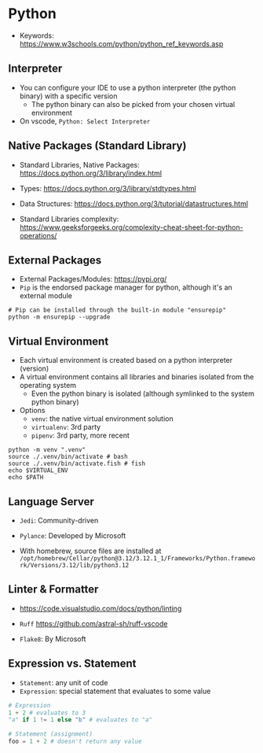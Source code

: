 # Python

- Keywords: <https://www.w3schools.com/python/python_ref_keywords.asp>

## Interpreter

- You can configure your IDE to use a python interpreter (the python binary) with a specific version
  - The python binary can also be picked from your chosen virtual environment
- On vscode, `Python: Select Interpreter`

## Native Packages (Standard Library)

- Standard Libraries, Native Packages: <https://docs.python.org/3/library/index.html>
- Types: <https://docs.python.org/3/library/stdtypes.html>
- Data Structures: <https://docs.python.org/3/tutorial/datastructures.html>

- Standard Libraries complexity: <https://www.geeksforgeeks.org/complexity-cheat-sheet-for-python-operations/>

## External Packages

- External Packages/Modules: <https://pypi.org/>
- `Pip` is the endorsed package manager for python, although it's an external module

```shell
# Pip can be installed through the built-in module "ensurepip"
python -m ensurepip --upgrade
```

## Virtual Environment

- Each virtual environment is created based on a python interpreter (version)
- A virtual environment contains all libraries and binaries isolated from the operating system
  - Even the python binary is isolated (although symlinked to the system python binary)
- Options
  - `venv`: the native virtual environment solution
  - `virtualenv`: 3rd party
  - `pipenv`: 3rd party, more recent

```shell
python -m venv ".venv"
source ./.venv/bin/activate # bash
source ./.venv/bin/activate.fish # fish
echo $VIRTUAL_ENV
echo $PATH
```

## Language Server

- `Jedi`: Community-driven
- `Pylance`: Developed by Microsoft

- With homebrew, source files are installed at `/opt/homebrew/Cellar/python@3.12/3.12.1_1/Frameworks/Python.framework/Versions/3.12/lib/python3.12`

## Linter & Formatter

- <https://code.visualstudio.com/docs/python/linting>

- `Ruff` <https://github.com/astral-sh/ruff-vscode>
- `Flake8`: By Microsoft

## Expression vs. Statement

- `Statement`: any unit of code
- `Expression`: special statement that evaluates to some value

```python
# Expression
1 + 2 # evaluates to 3
"a" if 1 != 1 else "b" # evaluates to "a"

# Statement (assignment)
foo = 1 + 2 # doesn't return any value
```
